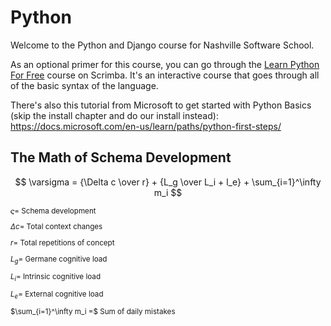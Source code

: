 # Python

Welcome to the Python and Django course for Nashville Software School.

As an optional primer for this course, you can go through the [Learn Python For Free](https://scrimba.com/course/gpython) course on Scrimba. It's an interactive course that goes through all of the basic syntax of the language.

There's also this tutorial from Microsoft to get started with Python Basics (skip the install chapter and do our install instead): https://docs.microsoft.com/en-us/learn/paths/python-first-steps/

## The Math of Schema Development

$$ \varsigma = {\Delta c \over r} + {L_g \over L_i + l_e} + \sum_{i=1}^\infty m_i $$

<sub>

$\varsigma =$ Schema development

$\Delta c =$ Total context changes

$r =$ Total repetitions of concept

$L_g =$ Germane cognitive load

$L_i =$ Intrinsic cognitive load

$L_e =$ External cognitive load

$\sum_{i=1}^\infty m_i =$ Sum of daily mistakes
</sub>

